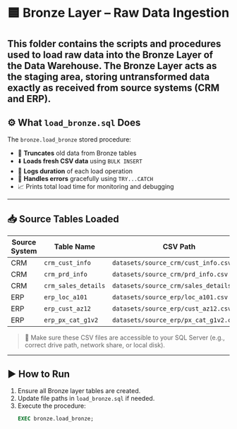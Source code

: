 # 🟦 Bronze Layer – Raw Data Ingestion
This folder contains the scripts and procedures used to **load raw data into the Bronze Layer** of the Data Warehouse. The Bronze Layer acts as the **staging area**, storing untransformed data exactly as received from source systems (CRM and ERP).
---
## ⚙️ What `load_bronze.sql` Does
The `bronze.load_bronze` stored procedure:
- 🔄 **Truncates** old data from Bronze tables
- ⬇️ **Loads fresh CSV data** using `BULK INSERT`
- 🧾 **Logs duration** of each load operation
- 🧯 **Handles errors** gracefully using `TRY...CATCH`
- 📈 Prints total load time for monitoring and debugging
---
## 📥 Source Tables Loaded
| Source System | Table Name                  | CSV Path                                                  |
|---------------|-----------------------------|-----------------------------------------------------------|
| CRM           | `crm_cust_info`             | `datasets/source_crm/cust_info.csv`                       |
| CRM           | `crm_prd_info`              | `datasets/source_crm/prd_info.csv`                        |
| CRM           | `crm_sales_details`         | `datasets/source_crm/sales_details.csv`                   |
| ERP           | `erp_loc_a101`              | `datasets/source_erp/loc_a101.csv`                        |
| ERP           | `erp_cust_az12`             | `datasets/source_erp/cust_az12.csv`                       |
| ERP           | `erp_px_cat_g1v2`           | `datasets/source_erp/px_cat_g1v2.csv`                     |
> 📂 Make sure these CSV files are accessible to your SQL Server (e.g., correct drive path, network share, or local disk).
---
## ▶️ How to Run
1. Ensure all Bronze layer tables are created.
2. Update file paths in `load_bronze.sql` if needed.
3. Execute the procedure:
   ```sql
   EXEC bronze.load_bronze;
